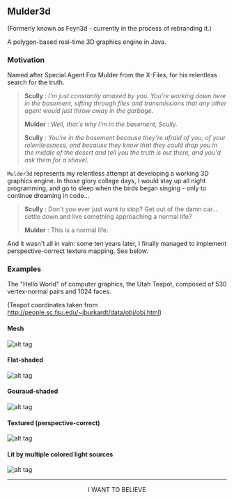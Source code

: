 ## Mulder3d

(Formerly known as Feyn3d - currently in the process of rebranding it.)

A polygon-based real-time 3D graphics engine in Java.

### Motivation

Named after Special Agent Fox Mulder from the X-Files, for his relentless search for the truth.

> <b>Scully</b> : *I'm just constantly amazed by you. You're working down here in the basement, sifting through files and transmissions that any other agent would just throw away in the garbage.*
>
> <b>Mulder</b> : *Well, that's why I'm in the basement, Scully.*
> 
> <b>Scully</b> : *You're in the basement because they're afraid of you, of your relentlessness, and because they know that they could drop you in the middle of the desert and tell you the truth is out there, and you'd ask them for a shovel.*

`Mulder3d` represents my relentless attempt at developing a working 3D graphics engine. In those glory college days, I would stay up all night programming, and go to sleep when the birds began singing - only to continue dreaming in code...

> <b>Scully</b> : Don't you ever just want to stop? Get out of the damn car... settle down and live something approaching a normal life?
>
> <b>Mulder</b> : This is a normal life.

And it wasn't all in vain: some ten years later, I finally managed to implement perspective-correct texture mapping. See below.

### Examples

The "Hello World" of computer graphics, the Utah Teapot, composed of 530 vertex-normal pairs and 1024 faces.

(Teapot coordinates taken from http://people.sc.fsu.edu/~jburkardt/data/obj/obj.html)
#### Mesh
![alt tag](https://raw.githubusercontent.com/r-c-s/Feyn/master/screenshots/1641852934997.png)

#### Flat-shaded
![alt tag](https://raw.githubusercontent.com/r-c-s/Feyn/master/screenshots/1641852913266.png)

#### Gouraud-shaded
![alt tag](https://raw.githubusercontent.com/r-c-s/Feyn/master/screenshots/1641852915667.png)

#### Textured (perspective-correct)
![alt tag](https://raw.githubusercontent.com/r-c-s/Feyn/master/screenshots/1641852918255.png)

#### Lit by multiple colored light sources
![alt tag](https://raw.githubusercontent.com/r-c-s/Feyn/master/screenshots/1641852921144.png)

<hr>

<p align="center">
I WANT TO BELIEVE
</p>
